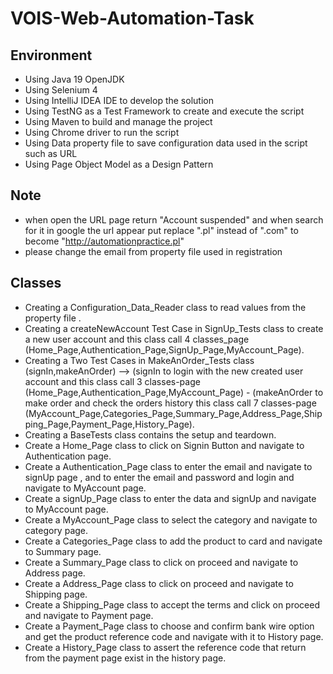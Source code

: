 # VOIS-Web-Automation-Task
 
## Environment
* Using Java 19 OpenJDK
* Using Selenium 4
* Using IntelliJ IDEA IDE to develop the solution
*	Using TestNG as a Test Framework to create and execute the script
*	Using Maven to build and manage the project
*	Using Chrome driver to run the script
*	Using Data property file to save configuration data used in the script such as URL
*	Using Page Object Model as a Design Pattern 

## Note
* when open the URL page return "Account suspended" and when search for it in google the url appear put replace ".pl" instead of ".com" to become "http://automationpractice.pl"
* please change the email from property file used in registration

## Classes 
* Creating a Configuration_Data_Reader class to read values from the property file .
* Creating a createNewAccount Test Case in SignUp_Tests class to create a new user account and this class call 4 classes_page (Home_Page,Authentication_Page,SignUp_Page,MyAccount_Page).
* Creating a Two Test Cases in MakeAnOrder_Tests class (signIn,makeAnOrder) --> (signIn to login with the new created user account and this class call 3 classes-page (Home_Page,Authentication_Page,MyAccount_Page) - (makeAnOrder to make order and check the orders history this class call 7 classes-page (MyAccount_Page,Categories_Page,Summary_Page,Address_Page,Shipping_Page,Payment_Page,History_Page).
* Creating a BaseTests class contains the setup and teardown. 
* Create a Home_Page class to click on Signin Button and navigate to Authentication page.
* Create a Authentication_Page class to enter the email and navigate to signUp page , and to enter the email and password and login and navigate to MyAccount page.
* Create a signUp_Page class to enter the data and signUp and navigate to MyAccount page.
* Create a MyAccount_Page class to select the category and navigate to category page.
* Create a Categories_Page class to add the product to card and navigate to Summary page.
* Create a Summary_Page class to click on proceed and navigate to Address page.
* Create a Address_Page class to click on proceed and navigate to Shipping page.
* Create a Shipping_Page class to accept the terms and click on proceed and navigate to Payment page.
* Create a Payment_Page class to choose and confirm bank wire option and get the product reference code and navigate with it to History page.
* Create a History_Page class to assert the reference code that return from the payment page exist in the history page.
